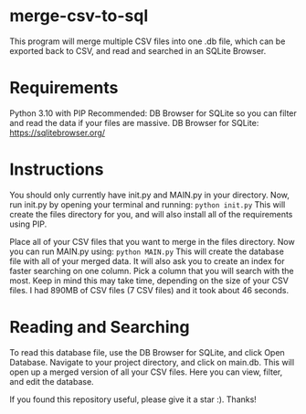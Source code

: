 # merge-csv-to-sql
This program will merge multiple CSV files into one .db file, which can be exported back to CSV, and read and searched in an SQLite Browser.

# Requirements
Python 3.10 with PIP
Recommended: DB Browser for SQLite so you can filter and read the data if your files are massive.
DB Browser for SQLite: https://sqlitebrowser.org/
# Instructions
You should only currently have init.py and MAIN.py in your directory. Now, run init.py by opening your terminal and running:
`python init.py`
This will create the files directory for you, and will also install all of the requirements using PIP.

Place all of your CSV files that you want to merge in the files directory. Now you can run MAIN.py using:
`python MAIN.py`
This will create the database file with all of your merged data.
It will also ask you to create an index for faster searching on one column. Pick a column that you will search with the most.
Keep in mind this may take time, depending on the size of your CSV files. I had 890MB of CSV files (7 CSV files) and it took about 46 seconds.

# Reading and Searching

To read this database file, use the DB Browser for SQLite, and click Open Database. Navigate to your project directory, and click on main.db. This will open up a merged version of all your CSV files. Here you can view, filter, and edit the database.

If you found this repository useful, please give it a star :). Thanks!
